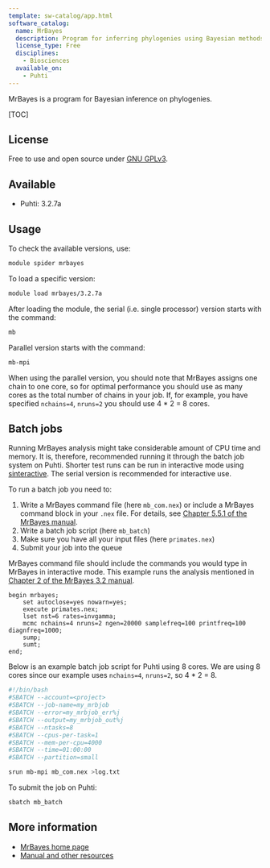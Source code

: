 ```yaml
---
template: sw-catalog/app.html
software_catalog:
  name: MrBayes
  description: Program for inferring phylogenies using Bayesian methods
  license_type: Free
  disciplines:
    - Biosciences
  available_on:
    - Puhti
---
```




MrBayes is a program for Bayesian inference on phylogenies.

[TOC]

## License

Free to use and open source under [GNU GPLv3](https://www.gnu.org/licenses/gpl-3.0.html).

## Available

- Puhti: 3.2.7a

## Usage

To check the available versions, use:

```bash
module spider mrbayes
```

To load a specific version:

```bash
module load mrbayes/3.2.7a
```

After loading the module, the serial (i.e. single processor) version starts with the command:

```bash
mb
```

Parallel version starts with the command:

```bash
mb-mpi 
```

When using the parallel version, you should note that MrBayes assigns one chain to one core, so for optimal performance you should use as many cores as the total number of chains in your job. If, for example, you have specified `nchains=4`, `nruns=2` you should use 4 * 2 = 8 cores.

## Batch jobs

Running MrBayes analysis might take considerable amount of CPU time and memory. It is, therefore, recommended running it through the batch job system on Puhti. Shorter test runs can be run in interactive mode using [sinteractive](../computing/running/interactive-usage.md). The serial version is recommended for interactive use.

To run a batch job you need to:

1. Write a MrBayes command file (here `mb_com.nex`) or include a MrBayes command block in your `.nex` file. For details, see [Chapter 5.5.1 of the MrBayes manual](https://github.com/NBISweden/MrBayes/blob/develop/doc/manual/Manual_MrBayes_v3.2.pdf).
2. Write a batch job script (here `mb_batch`)
3. Make sure you have all your input files (here `primates.nex`)
4. Submit your job into the queue

MrBayes command file should include the commands you would type in MrBayes in interactive mode. This example 
runs the analysis mentioned in [Chapter 2 of the MrBayes 3.2 manual](https://github.com/NBISweden/MrBayes/blob/develop/doc/manual/Manual_MrBayes_v3.2.pdf).

```text
begin mrbayes;
    set autoclose=yes nowarn=yes;
    execute primates.nex;
    lset nst=6 rates=invgamma;
    mcmc nchains=4 nruns=2 ngen=20000 samplefreq=100 printfreq=100 diagnfreq=1000;
    sump;
    sumt;
end;
```

Below is an example batch job script for Puhti using 8 cores. We are using 8 cores since our example uses `nchains=4`, `nruns=2`, so 4 * 2 = 8.

```bash
#!/bin/bash
#SBATCH --account=<project>
#SBATCH --job-name=my_mrbjob
#SBATCH --error=my_mrbjob_err%j
#SBATCH --output=my_mrbjob_out%j
#SBATCH --ntasks=8
#SBATCH --cpus-per-task=1
#SBATCH --mem-per-cpu=4000
#SBATCH --time=01:00:00
#SBATCH --partition=small

srun mb-mpi mb_com.nex >log.txt
```

To submit the job on Puhti:

```bash
sbatch mb_batch 
```

## More information

* [MrBayes home page](https://nbisweden.github.io/MrBayes/index.html)
* [Manual and other resources](https://nbisweden.github.io/MrBayes/manual.html)
